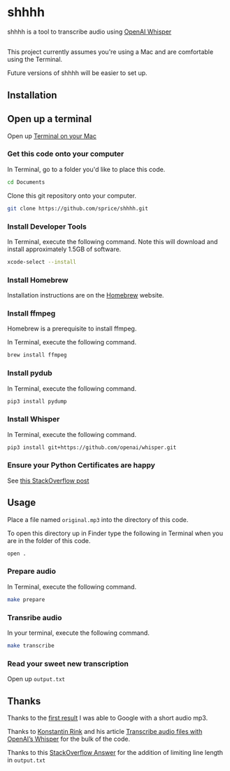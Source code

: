 # shhhh

shhhh is a tool to transcribe audio using [OpenAI Whisper](https://openai.com/blog/whisper/)

##

This project currently assumes you're using a Mac and are comfortable using the Terminal.

Future versions of shhhh will be easier to set up.

## Installation

## Open up a terminal

Open up [Terminal on your Mac](https://www.howtogeek.com/682770/how-to-open-the-terminal-on-a-mac/)

### Get this code onto your computer

In Terminal, go to a folder you'd like to place this code.

```sh
cd Documents
```

Clone this git repository onto your computer.

```sh
git clone https://github.com/sprice/shhhh.git
```

### Install Developer Tools

In Terminal, execute the following command. Note this will download and install approximately 1.5GB of software.

```sh
xcode-select --install
```

### Install Homebrew

Installation instructions are on the [Homebrew](https://brew.sh/) website.

### Install ffmpeg

Homebrew is a prerequisite to install ffmpeg.

In Terminal, execute the following command.

```sh
brew install ffmpeg
```

### Install pydub

In Terminal, execute the following command.

```sh
pip3 install pydump
```

### Install Whisper

In Terminal, execute the following command.

```sh
pip3 install git+https://github.com/openai/whisper.git
```

### Ensure your Python Certificates are happy

See [this StackOverflow post](https://stackoverflow.com/a/70495761)

## Usage

Place a file named `original.mp3` into the directory of this code.

To open this directory up in Finder type the following in Terminal when you are in the folder of this code.

```sh
open .
```

### Prepare audio

In Terminal, execute the following command.

```sh
make prepare
```

### Transribe audio

In your terminal, execute the following command.

```sh
make transcribe
```

### Read your sweet new transcription

Open up `output.txt`

## Thanks

Thanks to the [first result](https://eslyes.com/easydialogs/ec/entertainment01.htm) I was able to Google with a short audio mp3.

Thanks to [Konstantin Rink](https://konstantin-rink.medium.com/) and his article [Transcribe audio files with OpenAI’s Whisper](https://towardsdatascience.com/transcribe-audio-files-with-openais-whisper-e973ae348aa7) for the bulk of the code.

Thanks to this [StackOverflow Answer](https://stackoverflow.com/a/9895195) for the addition of limiting line length in `output.txt`
